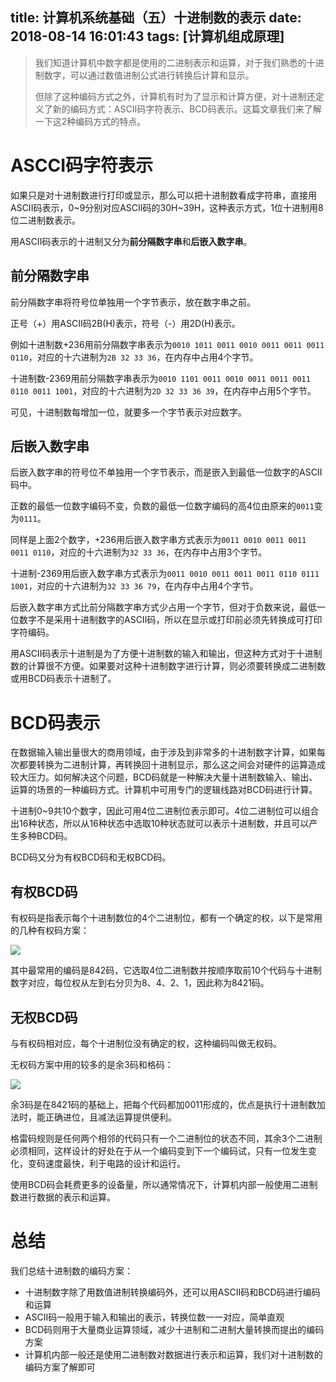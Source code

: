 title: 计算机系统基础（五）十进制数的表示
date: 2018-08-14 16:01:43
tags: [计算机组成原理]
---

> 我们知道计算机中数字都是使用的二进制表示和运算，对于我们熟悉的十进制数字，可以通过数值进制公式进行转换后计算和显示。
> 
> 但除了这种编码方式之外，计算机有时为了显示和计算方便，对十进制还定义了新的编码方式：ASCII码字符表示、BCD码表示。这篇文章我们来了解一下这2种编码方式的特点。

# ASCCI码字符表示

如果只是对十进制数进行打印或显示，那么可以把十进制数看成字符串，直接用ASCII码表示，0~9分别对应ASCII码的30H~39H，这种表示方式，1位十进制用8位二进制数表示。

用ASCII码表示的十进制又分为**前分隔数字串**和**后嵌入数字串**。

## 前分隔数字串

前分隔数字串将符号位单独用一个字节表示，放在数字串之前。

正号（+）用ASCII码2B(H)表示，符号（-）用2D(H)表示。

例如十进制数+236用前分隔数字串表示为`0010 1011 0011 0010 0011 0011 0011 0110`，对应的十六进制为`2B 32 33 36`，在内存中占用4个字节。

十进制数-2369用前分隔数字串表示为`0010 1101 0011 0010 0011 0011 0011 0110 0011 1001`，对应的十六进制为`2D 32 33 36 39`，在内存中占用5个字节。

可见，十进制数每增加一位，就要多一个字节表示对应数字。

<!-- more -->

## 后嵌入数字串

后嵌入数字串的符号位不单独用一个字节表示，而是嵌入到最低一位数字的ASCII码中。

正数的最低一位数字编码不变，负数的最低一位数字编码的高4位由原来的`0011`变为`0111`。

同样是上面2个数字，+236用后嵌入数字串方式表示为`0011 0010 0011 0011 0011 0110`，对应的十六进制为`32 33 36`，在内存中占用3个字节。

十进制-2369用后嵌入数字串方式表示为`0011 0010 0011 0011 0011 0110 0111 1001`，对应的十六进制为`32 33 36 79`，在内存中占用4个字节。

后嵌入数字串方式比前分隔数字串方式少占用一个字节，但对于负数来说，最低一位数字不是采用十进制数字的ASCII码，所以在显示或打印前必须先转换成可打印字符编码。

用ASCII码表示十进制是为了方便十进制数的输入和输出，但这种方式对于十进制数的计算很不方便。如果要对这种十进制数字进行计算，则必须要转换成二进制数或用BCD码表示十进制了。

# BCD码表示

在数据输入输出量很大的商用领域，由于涉及到非常多的十进制数字计算，如果每次都要转换为二进制计算，再转换回十进制显示，那么这之间会对硬件的运算造成较大压力。如何解决这个问题，BCD码就是一种解决大量十进制数输入、输出、运算的场景的一种编码方式。计算机中可用专门的逻辑线路对BCD码进行计算。

十进制0~9共10个数字，因此可用4位二进制位表示即可。4位二进制位可以组合出16种状态，所以从16种状态中选取10种状态就可以表示十进制数，并且可以产生多种BCD码。

BCD码又分为有权BCD码和无权BCD码。

## 有权BCD码

有权码是指表示每个十进制数位的4个二进制位，都有一个确定的权，以下是常用的几种有权码方案：

![](https://kaito-blog-1253469779.cos.ap-beijing.myqcloud.com/1534237803.png?imageMogr2/thumbnail/!70p)

其中最常用的编码是842码，它选取4位二进制数并按顺序取前10个代码与十进制数字对应，每位权从左到右分贝为8、4、2、1，因此称为8421码。

## 无权BCD码

与有权码相对应，每个十进制位没有确定的权，这种编码叫做无权码。

无权码方案中用的较多的是余3码和格码：

![](https://kaito-blog-1253469779.cos.ap-beijing.myqcloud.com/1534237963.png?imageMogr2/thumbnail/!70p)

余3码是在8421码的基础上，把每个代码都加0011形成的，优点是执行十进制数加法时，能正确进位，且减法运算提供便利。

格雷码规则是任何两个相邻的代码只有一个二进制位的状态不同，其余3个二进制必须相同，这样设计的好处在于从一个编码变到下一个编码试，只有一位发生变化，变码速度最快，利于电路的设计和运行。

使用BCD码会耗费更多的设备量，所以通常情况下，计算机内部一般使用二进制数进行数据的表示和运算。

# 总结

我们总结十进制数的编码方案：

- 十进制数字除了用数值进制转换编码外，还可以用ASCII码和BCD码进行编码和运算
- ASCII码一般用于输入和输出的表示，转换位数一一对应，简单直观
- BCD码则用于大量商业运算领域，减少十进制和二进制大量转换而提出的编码方案
- 计算机内部一般还是使用二进制数对数据进行表示和运算，我们对十进制数的编码方案了解即可

